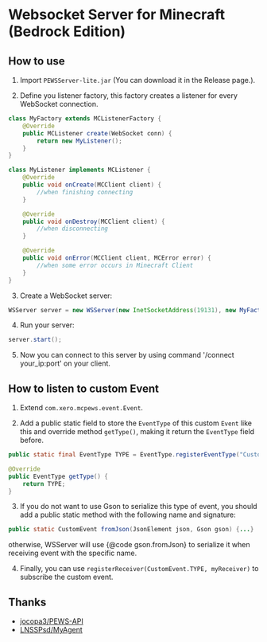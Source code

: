 # Websocket Server for Minecraft (Bedrock Edition)

## How to use
1. Import `PEWSServer-lite.jar` (You can download it in the Release page.).

2. Define you listener factory, this factory creates a listener for every WebSocket connection.
```java
class MyFactory extends MCListenerFactory {
    @Override
    public MCListener create(WebSocket conn) {
        return new MyListener();
    }
}

class MyListener implements MCListener {
    @Override
    public void onCreate(MCClient client) {
        //when finishing connecting
    }

    @Override
    public void onDestroy(MCClient client) {
        //when disconnecting
    }

    @Override
    public void onError(MCClient client, MCError error) {
        //when some error occurs in Minecraft Client
    }
}
```

3. Create a WebSocket server:
```java
WSServer server = new WSServer(new InetSocketAddress(19131), new MyFactory());
```

4. Run your server:
```java
server.start();
```

5. Now you can connect to this server by using command '/connect your_ip:port' on your client.


## How to listen to custom Event

1. Extend `com.xero.mcpews.event.Event`.

2. Add a public static field to store the `EventType` of this custom `Event` like this
and override method `getType()`, making it return the `EventType` field before.
```java 
public static final EventType TYPE = EventType.registerEventType("CustomEvent", CustomEvent.class);

@Override
public EventType getType() {
    return TYPE;
}
```

3. If you do not want to use Gson to serialize this type of event, you should add a public static
method with the following name and signature:
```java
public static CustomEvent fromJson(JsonElement json, Gson gson) {...}
```
otherwise, WSServer will use {@code gson.fromJson} to serialize it when receiving event with the specific name.

4. Finally, you can use `registerReceiver(CustomEvent.TYPE, myReceiver)` to subscribe the custom event.


## Thanks
- [jocopa3/PEWS-API](https://github.com/jocopa3/PEWS-API)
- [LNSSPsd/MyAgent](https://github.com/LNSSPsd/MyAgent)